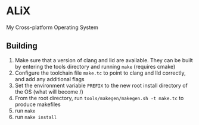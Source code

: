 # ALiX
My Cross-platform Operating System

## Building
 1. Make sure that a version of clang and lld are available. They can be built by entering the tools directory and running `make` (requires cmake)
 2. Configure the toolchain file `make.tc` to point to clang and lld correctly, and add any additional flags
 3. Set the environment variable `PREFIX` to the new root install directory of the OS (what will become /)
 4. From the root directory, run `tools/makegen/makegen.sh -t make.tc` to produce makefiles
 5. run `make`
 6. run `make install`
